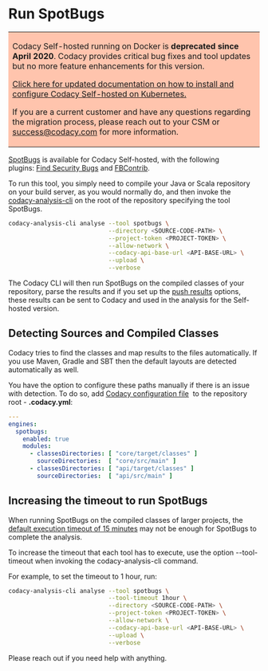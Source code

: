 # Run SpotBugs

<table>
  <tbody>
    <tr>
      <td style="background-color: #ffc4ad;">
        <p>
          Codacy Self-hosted running on Docker is <strong>deprecated since April 2020</strong>. Codacy provides critical bug fixes and tool updates but no more feature enhancements for this version.
        </p>
        <p>
          <a href="/Chart/" target="_self">Click here for updated documentation on how to install and configure Codacy Self-hosted on Kubernetes.</a>
        </p>
        <p>
          If you are a current customer and have any questions regarding the migration process, please reach out to your CSM or <a href="mailto:success@codacy.com" target="_blank">success@codacy.com</a> for more information.
        </p>
      </td>
    </tr>
  </tbody>
</table>

[SpotBugs](https://spotbugs.github.io/) is available for Codacy Self-hosted, with the following plugins: [Find Security Bugs](https://find-sec-bugs.github.io/) and
[FBContrib](https://github.com/mebigfatguy/fb-contrib).

To run this tool, you simply need to compile your Java or Scala repository on your build server, as you would normally do, and then invoke the [codacy-analysis-cli](/hc/en-us/articles/360008254833-Run-local-analysis-and-Push-results) on the root of the repository specifying the tool SpotBugs.

```sh
codacy-analysis-cli analyse --tool spotbugs \
                            --directory <SOURCE-CODE-PATH> \
                            --project-token <PROJECT-TOKEN> \
                            --allow-network \
                            --codacy-api-base-url <API-BASE-URL> \
                            --upload \
                            --verbose
```

The Codacy CLI will then run SpotBugs on the compiled classes of your repository, parse the results and if you set up the [push results](/hc/en-us/articles/360008254833-Run-local-analysis-and-Push-results#push-results) options, these results can be sent to Codacy and used in the analysis for the Self-hosted version.

## Detecting Sources and Compiled Classes

Codacy tries to find the classes and map results to the files automatically. If you use Maven, Gradle and SBT then the default layouts are detected automatically as well.

You have the option to configure these paths manually if there is an issue with detection. To do so, add [Codacy configuration file](/hc/en-us/articles/115002130625-Codacy-Configuration-File)  to the repository root - **.codacy.yml**:

```yaml
---
engines:
  spotbugs:
    enabled: true
    modules:
      - classesDirectories: [ "core/target/classes" ]
        sourceDirectories:  [ "core/src/main" ]
      - classesDirectories: [ "api/target/classes" ]
        sourceDirectories:  [ "api/src/main" ]
```

## Increasing the timeout to run SpotBugs

When running SpotBugs on the compiled classes of larger projects, the [default execution timeout of 15 minutes](https://github.com/codacy/codacy-analysis-cli/blob/master/README.md#commands-and-configuration) may not be enough for SpotBugs to complete the analysis.

To increase the timeout that each tool has to execute, use the option --tool-timeout when invoking the codacy-analysis-cli command.

For example, to set the timeout to 1 hour, run:

```sh
codacy-analysis-cli analyse --tool spotbugs \
                            --tool-timeout 1hour \
                            --directory <SOURCE-CODE-PATH> \
                            --project-token <PROJECT-TOKEN> \
                            --allow-network \
                            --codacy-api-base-url <API-BASE-URL> \
                            --upload \
                            --verbose
```

Please reach out if you need help with anything.
